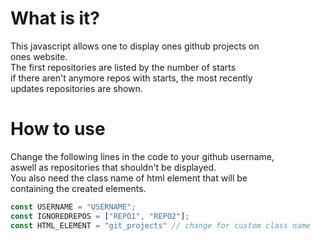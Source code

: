 # What is it?
This javascript allows one to display ones github projects on \
ones website. \
The first repositories are listed by the number of starts \
if there aren't anymore repos with starts, the most recently \
updates repositories are shown.


# How to use
Change the following lines in the code to your github username, \
aswell as repositories that shouldn't be displayed. \
You also need the class name of html element that will be \
containing the created elements.

```js
const USERNAME = "USERNAME";
const IGNOREDREPOS = ["REPO1", "REPO2"]; 
const HTML_ELEMENT = "git_projects" // change for custom class name
```

